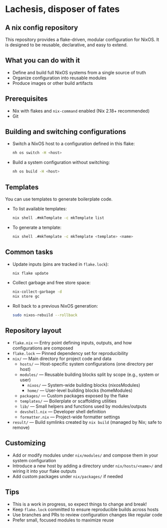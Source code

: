 # Lachesis, disposer of fates
## A nix config repository

This repository provides a flake-driven, modular configuration for NixOS. It is designed to be reusable, declarative, and easy to extend.

## What you can do with it
- Define and build full NixOS systems from a single source of truth
- Organize configuration into reusable modules
- Produce images or other build artifacts

## Prerequisites
- Nix with flakes and `nix-command` enabled (Nix 2.18+ recommended)
- Git

## Building and switching configurations
- Switch a NixOS host to a configuration defined in this flake:
  ```sh
  nh os switch -H <host>
  ```
- Build a system configuration without switching:
  ```sh
  nh os build -H <host>
  ```

## Templates
You can use templates to generate boilerplate code.
- To list available templates:
  ```sh
  nix shell .#mkTemplate -c mkTemplate list
  ```
- To generate a template:
  ```sh
  nix shell .#mkTemplate -c mkTemplate <template> <name>
  ```

## Common tasks
- Update inputs (pins are tracked in `flake.lock`):
  ```sh
  nix flake update
  ```
- Collect garbage and free store space:
  ```sh
  nix-collect-garbage -d
  nix store gc
  ```
- Roll back to a previous NixOS generation:
  ```sh
  sudo nixos-rebuild --rollback
  ```

## Repository layout
- `flake.nix` — Entry point defining inputs, outputs, and how configurations are composed
- `flake.lock` — Pinned dependency set for reproducibility
- `nix/` — Main directory for project code and data
  - `hosts/` — Host-specific system configurations (one directory per host)
  - `modules/` — Reusable building blocks split by scope (e.g., system or user)
    - `nixos/` — System-wide building blocks (nixosModules)
    - `home/` — User-level building blocks (homeModules)
  - `packages/` — Custom packages exposed by the flake
  - `templates/` — Boilerplate or scaffolding utilities
  - `lib/` — Small helpers and functions used by modules/outputs
  - `devshell.nix` — Developer shell definition
  - `formatter.nix` — Project-wide formatter settings
- `result/` — Build symlinks created by `nix build` (managed by Nix; safe to remove)

## Customizing
- Add or modify modules under `nix/modules/` and compose them in your system configuration
- Introduce a new host by adding a directory under `nix/hosts/<name>/` and wiring it into your flake outputs
- Add custom packages under `nix/packages/` if needed

## Tips
- This is a work in progress, so expect things to change and break!
- Keep `flake.lock` committed to ensure reproducible builds across hosts
- Use branches and PRs to review configuration changes like regular code
- Prefer small, focused modules to maximize reuse
